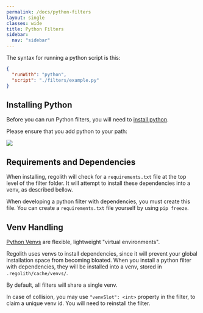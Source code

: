```yaml
---
permalink: /docs/python-filters
layout: single
classes: wide
title: Python Filters
sidebar:
  nav: "sidebar"
---
```


The syntax for running a python script is this:

```json
{
  "runWith": "python",
  "script": "./filters/example.py"
}
```

## Installing Python

Before you can run Python filters, you will need to [install python](https://www.python.org/downloads/).

Please ensure that you add python to your path:

![](/regolith/assets/images/installing/python.png)


## Requirements and Dependencies

When installing, regolith will check for a `requirements.txt` file at the top level of the filter folder. It will attempt to install these dependencies into a venv, as described bellow.

When developing a python filter with dependencies, you must create this file. You can create a `requirements.txt` file yourself by using `pip freeze`. 

## Venv Handling

[Python Venvs](https://docs.python.org/3/library/venv.html) are flexible, lightweight "virtual environments". 

Regolith uses venvs to install dependencies, since it will prevent your global installation space from becoming bloated. When you install a python filter with dependencies, they will be installed into a venv, stored in `.regolith/cache/venvs/`.

By default, all filters will share a single venv.

In case of collision, you may use `"venvSlot": <int>` property in the filter, to claim a unique venv id. You will need to reinstall the filter.
